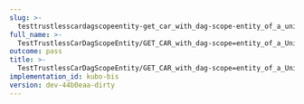 ```yaml
---
slug: >-
  testtrustlesscardagscopeentity-get_car_with_dag-scope-entity_of_a_unixfs_file_(format-car)-header_accept-ranges
full_name: >-
  TestTrustlessCarDagScopeEntity/GET_CAR_with_dag-scope=entity_of_a_UnixFS_file_(format=car)/Header_Accept-Ranges
outcome: pass
title: >-
  TestTrustlessCarDagScopeEntity/GET_CAR_with_dag-scope=entity_of_a_UnixFS_file_(format=car)/Header_Accept-Ranges
implementation_id: kubo-bis
version: dev-44b0eaa-dirty
---
```


